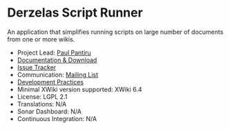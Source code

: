 # Derzelas Script Runner

An application that simplifies running scripts on large number of documents from one or more wikis.

* Project Lead: [Paul Pantiru](http://www.xwiki.org/xwiki/bin/view/XWiki/ppantiru)
* [Documentation & Download](http://extensions.xwiki.org/xwiki/bin/view/Extension/Derzelas+Script+Runner)
* [Issue Tracker](http://jira.xwiki.org/browse/SCRIPTRUN)
* Communication: [Mailing List](http://dev.xwiki.org/xwiki/bin/view/Community/MailingLists)
* [Development Practices](http://dev.xwiki.org)
* Minimal XWiki version supported: XWiki 6.4
* License: LGPL 2.1
* Translations: N/A
* Sonar Dashboard: N/A
* Continuous Integration: N/A
